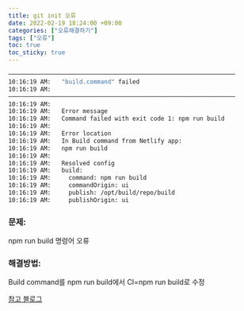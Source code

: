 ```yaml
---
title: git init 오류
date: 2022-02-19 18:24:00 +09:00
categories: ["오류해결하기"]
tags: ["오류"]
toc: true
toc_sticky: true
---
```


```bash
────────────────────────────────────────────────────────────────
10:16:19 AM:   "build.command" failed
10:16:19 AM:
────────────────────────────────────────────────────────────────
10:16:19 AM: ​
10:16:19 AM:   Error message
10:16:19 AM:   Command failed with exit code 1: npm run build
10:16:19 AM: ​
10:16:19 AM:   Error location
10:16:19 AM:   In Build command from Netlify app:
10:16:19 AM:   npm run build
10:16:19 AM: ​
10:16:19 AM:   Resolved config
10:16:19 AM:   build:
10:16:19 AM:     command: npm run build
10:16:19 AM:     commandOrigin: ui
10:16:19 AM:     publish: /opt/build/repo/build
10:16:19 AM:     publishOrigin: ui
```

### 문제:

npm run build 명령어 오류

### 해결방법:

Build command를 npm run build에서 CI=npm run build로 수정

[참고 블로그](https://answers.netlify.com/t/new-ci-true-build-configuration-treating-warnings-as-errors-because-process-env-ci-true/14434)

